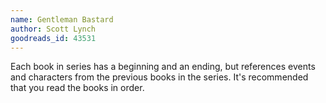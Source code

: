 ```yaml
---
name: Gentleman Bastard
author: Scott Lynch
goodreads_id: 43531
---
```


Each book in series has a beginning and an ending, but references events and characters from the previous books in the series. It's recommended that you read the books in order.
